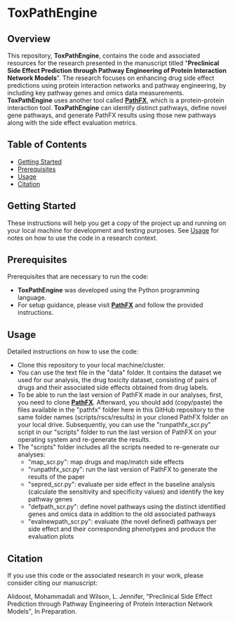 # ToxPathEngine

## Overview

This repository, **ToxPathEngine**, contains the code and associated resources for the research presented in the manuscript titled "**Preclinical Side Effect Prediction through Pathway Engineering of Protein Interaction Network Models**". The research focuses on enhancing drug side effect predictions using protein interaction networks and pathway engineering, by including key pathway genes and omics data measurements. **ToxPathEngine** uses another tool called [**PathFX**](https://github.com/jenwilson521/PathFX), which is a protein-protein interaction tool. **ToxPathEngine** can identify distinct pathways, define novel gene pathways, and generate PathFX results using those new pathways along with the side effect evaluation metrics.

## Table of Contents

- [Getting Started](#getting-started)
- [Prerequisites](#prerequisites)
- [Usage](#usage)
- [Citation](#Citation)

## Getting Started

These instructions will help you get a copy of the project up and running on your local machine for development and testing purposes. See [Usage](#usage) for notes on how to use the code in a research context.

## Prerequisites

Prerequisites that are necessary to run the code:

- **ToxPathEngine** was developed using the Python programming language.
- For setup guidance, please visit [**PathFX**](https://github.com/jenwilson521/PathFX) and follow the provided instructions.

## Usage

Detailed instructions on how to use the code:

- Clone this repository to your local machine/cluster.
- You can use the text file in the "data" folder. It contains the dataset we used for our analysis, the drug toxicity dataset, consisting of pairs of drugs and their associated side effects obtained from drug labels.
- To be able to run the last version of PathFX made in our analyses, first, you need to clone [**PathFX**](https://github.com/jenwilson521/PathFX). Afterward, you should add (copy/paste) the files available in the "pathfx" folder here in this GitHub repository to the same folder names (scripts/rscs/results) in your cloned PathFX folder on your local drive. Subsequently, you can use the "runpathfx_scr.py" script in our "scripts" folder to run the last version of PathFX on your operating system and re-generate the results.
-  The "scripts" folder includes all the scripts needed to re-generate our analyses:
   - "map_scr.py": map drugs and map/match side effects
   - "runpathfx_scr.py": run the last version of PathFX to generate the results of the paper
   - "sepred_scr.py": evaluate per side effect in the baseline analysis (calculate the sensitivity and specificity values) and identify the key pathway genes
   - "defpath_scr.py": define novel pathways using the distinct identified genes and omics data in addition to the old associated pathways
   - "evalnewpath_scr.py": evaluate (the novel defined) pathways per side effect and their corresponding phenotypes and produce the evaluation plots

## Citation

If you use this code or the associated research in your work, please consider citing our manuscript:

Alidoost, Mohammadali and Wilson, L. Jennifer, "Preclinical Side Effect Prediction through Pathway Engineering of Protein Interaction Network Models", In Preparation.

